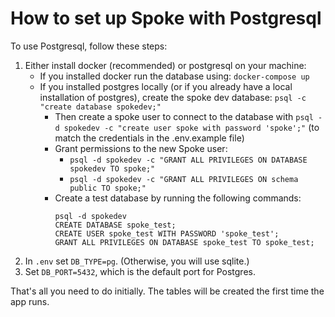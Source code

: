 # How to set up Spoke with Postgresql

To use Postgresql, follow these steps:

1. Either install docker (recommended) or postgresql on your machine:
   * If you installed docker run the database using: `docker-compose up`
   * If you installed postgres locally (or if you already have a local installation of postgres), create the spoke dev database: `psql -c "create database spokedev;"`
     * Then create a spoke user to connect to the database with `psql -d spokedev -c "create user spoke with password 'spoke';"` (to match the credentials in the .env.example file)
     * Grant permissions to the new Spoke user:
       * `psql -d spokedev -c "GRANT ALL PRIVILEGES ON DATABASE spokedev TO spoke;"`
       * `psql -d spokedev -c "GRANT ALL PRIVILEGES ON schema public TO spoke;"`
     * Create a test database by running the following commands:
       ```
       psql -d spokedev
       CREATE DATABASE spoke_test;
       CREATE USER spoke_test WITH PASSWORD 'spoke_test';
       GRANT ALL PRIVILEGES ON DATABASE spoke_test TO spoke_test;
       ```
1. In `.env` set `DB_TYPE=pg`. (Otherwise, you will use sqlite.)
2. Set `DB_PORT=5432`, which is the default port for Postgres.

That's all you need to do initially. The tables will be created the first time the app runs.
